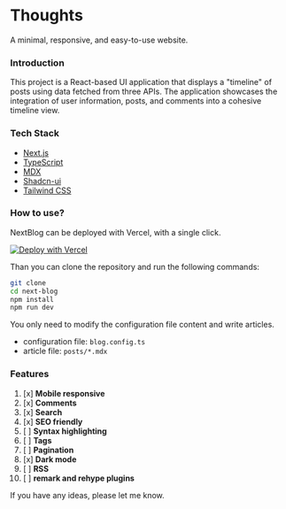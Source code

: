 # Thoughts

A minimal, responsive, and easy-to-use website.

### Introduction

This project is a React-based UI application that displays a "timeline" of posts using data fetched from three APIs. The application showcases the integration of user information, posts, and comments into a cohesive timeline view.

### Tech Stack

- [Next.js](https://nextjs.org/)
- [TypeScript](https://www.typescriptlang.org/)
- [MDX](https://mdxjs.com/)
- [Shadcn-ui](https://ui.shadcn.com/)
- [Tailwind CSS](https://tailwindcss.com/)

### How to use?

NextBlog can be deployed with Vercel, with a single click.

[![Deploy with Vercel](https://vercel.com/button)](https://vercel.com/new/git/external?repository-url=https://github.com/imyuanli/next-blog)

Than you can clone the repository and run the following commands:

```bash
git clone
cd next-blog
npm install
npm run dev
```

You only need to modify the configuration file content and write articles.

- configuration file: `blog.config.ts`
- article file: `posts/*.mdx`

### Features

1. [x] **Mobile responsive**
2. [x] **Comments**
3. [x] **Search**
4. [x] **SEO friendly**
5. [ ] **Syntax highlighting**
6. [ ] **Tags**
7. [ ] **Pagination**
8. [x] **Dark mode**
9. [ ] **RSS**
10. [ ] **remark and rehype plugins**

If you have any ideas, please let me know.
